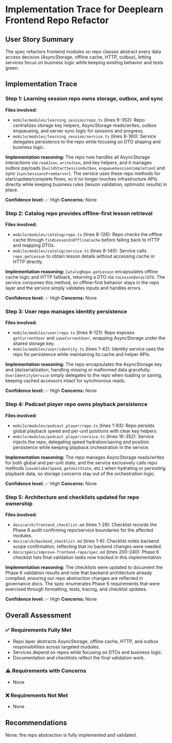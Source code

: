 # Implementation Trace for Deeplearn Frontend Repo Refactor

## User Story Summary
The spec refactors frontend modules so repo classes abstract every data access decision (AsyncStorage, offline cache, HTTP, outbox), letting services focus on business logic while keeping existing behavior and tests green.

## Implementation Trace

### Step 1: Learning session repo owns storage, outbox, and sync
**Files involved:**
- `mobile/modules/learning_session/repo.ts` (lines 9-352): Repo centralizes storage key helpers, AsyncStorage reads/writes, outbox enqueueing, and server sync logic for sessions and progress.
- `mobile/modules/learning_session/service.ts` (lines 8-160): Service delegates persistence to the repo while focusing on DTO shaping and business logic.

**Implementation reasoning:**
The repo now handles all AsyncStorage interactions via `readJson`, `writeJson`, and key helpers, and it manages outbox payloads (`buildStartSessionOutbox`, `enqueueSessionCompletion`) and sync (`syncSessionsFromServer`). The service uses these repo methods for start/update/complete flows, so it no longer touches infrastructure APIs directly while keeping business rules (lesson validation, optimistic results) in place.

**Confidence level:** ✅ High
**Concerns:** None

### Step 2: Catalog repo provides offline-first lesson retrieval
**Files involved:**
- `mobile/modules/catalog/repo.ts` (lines 8-126): Repo checks the offline cache through `findLessonInOfflineCache` before falling back to HTTP and mapping DTOs.
- `mobile/modules/catalog/service.ts` (lines 8-140): Service calls `repo.getLesson` to obtain lesson details without accessing cache or HTTP directly.

**Implementation reasoning:**
`CatalogRepo.getLesson` encapsulates offline cache logic and HTTP fallback, returning a DTO via `toLessonDetailDTO`. The service consumes this method, so offline-first behavior stays in the repo layer and the service simply validates inputs and handles errors.

**Confidence level:** ✅ High
**Concerns:** None

### Step 3: User repo manages identity persistence
**Files involved:**
- `mobile/modules/user/repo.ts` (lines 8-121): Repo exposes `getCurrentUser` and `saveCurrentUser`, wrapping AsyncStorage under the shared storage key.
- `mobile/modules/user/identity.ts` (lines 1-42): Identity service uses the repo for persistence while maintaining its cache and helper APIs.

**Implementation reasoning:**
The repo encapsulates the AsyncStorage key and (de)serialization, handling missing or malformed data gracefully. `UserIdentityService` simply delegates to the repo when loading or saving, keeping cached accessors intact for synchronous reads.

**Confidence level:** ✅ High
**Concerns:** None

### Step 4: Podcast player repo owns playback persistence
**Files involved:**
- `mobile/modules/podcast_player/repo.ts` (lines 1-93): Repo persists global playback speed and per-unit positions with clear key helpers.
- `mobile/modules/podcast_player/service.ts` (lines 16-352): Service injects the repo, delegating speed hydration/saving and position persistence while keeping playback orchestration in the service.

**Implementation reasoning:**
The repo manages AsyncStorage reads/writes for both global and per-unit state, and the service exclusively calls repo methods (`saveGlobalSpeed`, `getUnitState`, etc.) when hydrating or persisting playback data, so storage concerns stay out of the orchestration logic.

**Confidence level:** ✅ High
**Concerns:** None

### Step 5: Architecture and checklists updated for repo ownership
**Files involved:**
- `docs/arch/frontend_checklist.md` (lines 1-28): Checklist records the Phase 6 audit confirming repo/service boundaries for the affected modules.
- `docs/arch/backend_checklist.md` (lines 1-6): Checklist notes backend scope confirmation, reflecting that no backend changes were needed.
- `docs/specs/improve-frontend-repo/spec.md` (lines 200-240): Phase 6 checklist lists final validation tasks now tracked in this implementation.

**Implementation reasoning:**
The checklists were updated to document the Phase 6 validation results and note that backend architecture already complied, ensuring our repo abstraction changes are reflected in governance docs. The spec enumerates Phase 6 requirements that were exercised through formatting, tests, tracing, and checklist updates.

**Confidence level:** ✅ High
**Concerns:** None

## Overall Assessment

### ✅ Requirements Fully Met
- Repo layer abstracts AsyncStorage, offline cache, HTTP, and outbox responsibilities across targeted modules.
- Services depend on repos while focusing on DTOs and business logic.
- Documentation and checklists reflect the final validation work.

### ⚠️ Requirements with Concerns
- None

### ❌ Requirements Not Met
- None

## Recommendations
None; the repo abstraction is fully implemented and validated.
